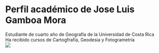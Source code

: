 # Perfil académico de Jose Luis Gamboa Mora
Estudiante de cuarto año de Geografía de la Universidad de Costa Rica  
Ha recibido cursos de Cartogfrafía, Geodesia y Fotogrametría  
![](https://gisgeography.com/wp-content/uploads/2015/11/What-Is-Remote-Sensing-1.jpg)
